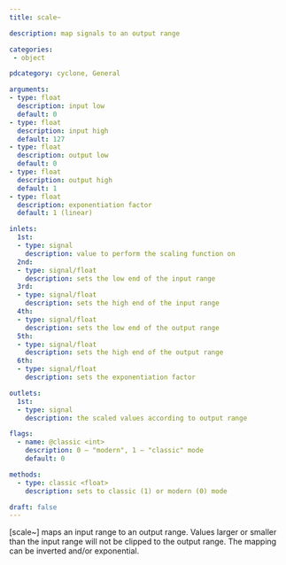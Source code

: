 ```yaml
---
title: scale~

description: map signals to an output range

categories:
 - object

pdcategory: cyclone, General

arguments:
- type: float
  description: input low
  default: 0
- type: float
  description: input high
  default: 127
- type: float
  description: output low
  default: 0
- type: float
  description: output high
  default: 1
- type: float
  description: exponentiation factor
  default: 1 (linear)

inlets:
  1st:
  - type: signal
    description: value to perform the scaling function on
  2nd:
  - type: signal/float
    description: sets the low end of the input range
  3rd:
  - type: signal/float
    description: sets the high end of the input range
  4th:
  - type: signal/float
    description: sets the low end of the output range
  5th:
  - type: signal/float
    description: sets the high end of the output range
  6th:
  - type: signal/float
    description: sets the exponentiation factor

outlets:
  1st:
  - type: signal
    description: the scaled values according to output range

flags:
  - name: @classic <int>
    description: 0 — "modern", 1 — "classic" mode
    default: 0

methods:
  - type: classic <float>
    description: sets to classic (1) or modern (0) mode

draft: false
---
```


[scale~] maps an input range to an output range. Values larger or smaller than the input range will not be clipped to the output range. The mapping can be inverted and/or exponential.
